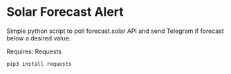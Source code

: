 # Solar Forecast Alert
Simple python script to poll forecast.solar API and send Telegram if forecast below a desired value.

Requires: Requests

```pip3 install requests```